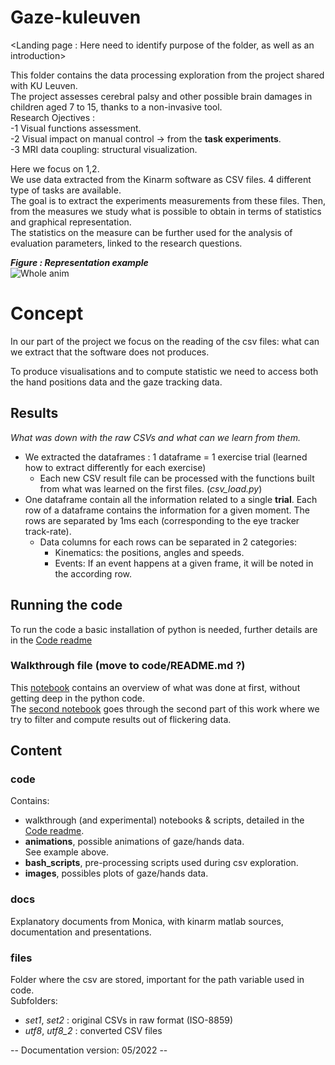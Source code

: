 # Gaze-kuleuven

<Landing page : Here need to identify purpose of the folder, as well as an introduction>

This folder contains the data processing exploration from the project shared with KU Leuven.  
The project assesses cerebral palsy and other possible brain damages in children aged 7 to 15, thanks to a non-invasive tool.  
Research Ojectives :  
-1 Visual functions assessment.  
-2 Visual impact on manual control -> from the **task experiments**.  
-3 MRI data coupling: structural visualization.  

Here we focus on 1,2.   
We use data extracted from the Kinarm software as CSV files.   4 different type of tasks are available.  
The goal is to extract the experiments measurements from these files. Then, from the measures we study what is possible to obtain in terms of statistics and graphical representation.  
The statistics on the measure can be further used for the analysis of evaluation parameters, linked to the research questions.  

***Figure : Representation example***  
![Whole anim](https://github.com/toelt-llc/gaze-kuleuven/blob/main/code/animations/final/convertedall.gif) 

# Concept
In our part of the project we focus on the reading of the csv files: what can we extract that the software does not produces.  
<!-- With the research problematics in head  -->
To produce visualisations and to compute statistic we need to access both the hand positions data and the gaze tracking data. 

## Results  
*What was down with the raw CSVs and what can we learn from them.*   

- We extracted the dataframes : 1 dataframe = 1 exercise trial (learned how to extract differently for each exercise)  
    - Each new CSV result file can be processed with the functions built from what was learned on the first files. (*csv_load.py*)  
- One dataframe contain all the information related to a single **trial**.  Each row of a dataframe contains the information for a given moment. The rows are separated by 1ms each (corresponding to the eye tracker track-rate).  
    - Data columns for each rows can be separated in 2 categories: 
        - Kinematics: the positions, angles and speeds.  
        - Events: If an event happens at a given frame, it will be noted in the according row.  

## Running the code

To run the code a basic installation of python is needed, further details are in the [Code readme](https://github.com/toelt-llc/RESEARCH-gaze-kuleuven/tree/main/code#readme)

### Walkthrough file (move to code/README.md ?)
This [notebook](https://github.com/toelt-llc/gaze-kuleuven/blob/main/code/nb_walkthrough.ipynb) contains an overview of what was done at first, without getting deep in the python code.  
The [second notebook](https://github.com/toelt-llc/RESEARCH-gaze-kuleuven/blob/main/code/processing_flicker.ipynb) goes through the second part of this work where we try to filter and compute results out of flickering data.  
## Content
### code 
Contains:
- walkthrough (and experimental) notebooks & scripts, detailed in the [Code readme](https://github.com/toelt-llc/RESEARCH-gaze-kuleuven/tree/main/code#readme).
- **animations**, possible animations of gaze/hands data.  
See example above.  
- **bash_scripts**, pre-processing scripts used during csv exploration. 
- **images**, possibles plots of gaze/hands data.
### docs
Explanatory documents from Monica, with kinarm matlab sources, documentation and presentations.
### files
Folder where the csv are stored, important for the path variable used in code.  
Subfolders:  
- *set1*, *set2*   : original CSVs in raw format (ISO-8859)
- *utf8*, *utf8_2* : converted CSV files 

-- Documentation version: 05/2022 --
